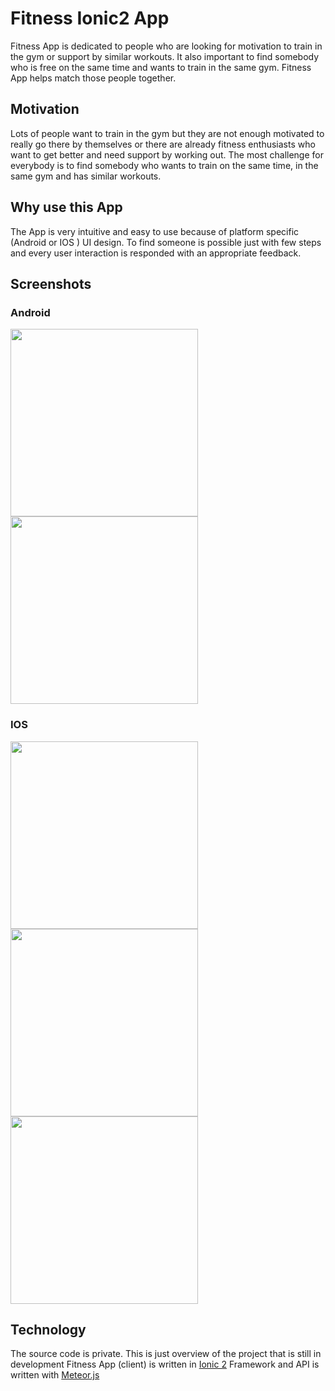 # Fitness Ionic2 App 

Fitness App is dedicated to people who are looking for motivation to train in the gym or support by similar workouts. It also important to find somebody who is free on the same time and wants to train in the same gym. Fitness App helps match those people together. 

## Motivation

Lots of people want to train in the gym but they are not enough motivated to really go there by themselves or there are already fitness enthusiasts who want to get better and need support by working out. The most challenge for everybody is to find somebody who wants to train on the same time, in the same gym and has similar workouts. 

## Why use this App

The App is very intuitive and easy to use because of platform specific (Android or IOS ) UI design. To find someone is possible just with few steps and every user interaction is responded with an appropriate feedback.         

## Screenshots

### Android

<span><img src="https://github.com/msio777/Fitness-Ionic2/blob/master/screens/screen1.png" width="300">
<img src="https://github.com/msio777/Fitness-Ionic2/blob/master/screens/screen2.png" width="300"></span>

### IOS

<span><img src="https://github.com/msio777/Fitness-Ionic2/blob/master/screens/screen3.png" width="300">
<img src="https://github.com/msio777/Fitness-Ionic2/blob/master/screens/screen4.png" width="300">
<img src="https://github.com/msio777/Fitness-Ionic2/blob/master/screens/screen5.png" width="300"></span>

## Technology

The source code is private. This is just overview of the project that is still in development 
Fitness App (client) is written in [Ionic 2](http://ionicframework.com/docs/intro/installation/) Framework and API is written with [Meteor.js](https://www.meteor.com/) 
